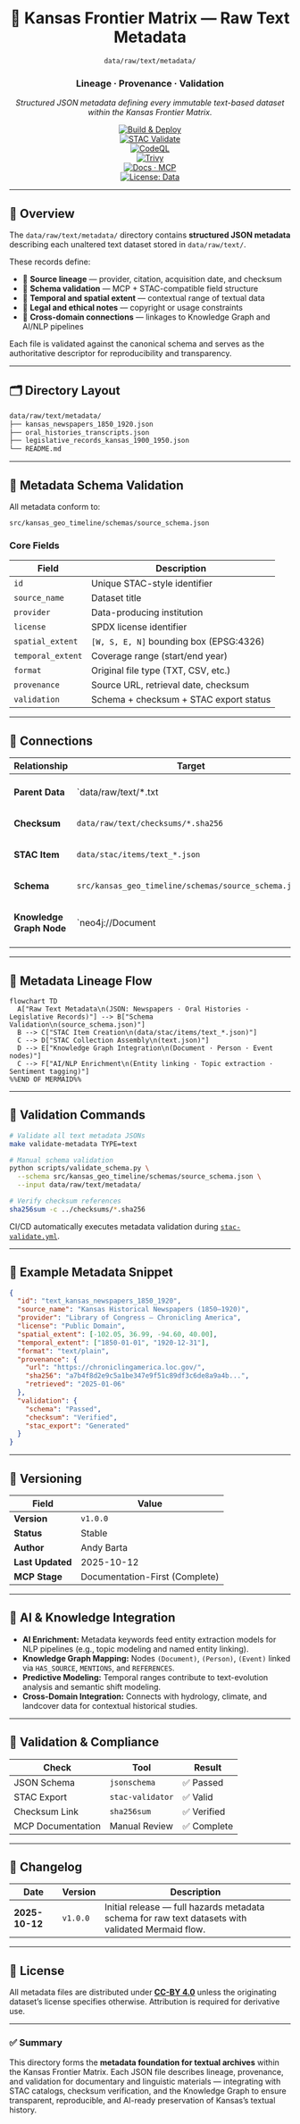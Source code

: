 <div align="center">

# 🧾 Kansas Frontier Matrix — Raw Text Metadata  
`data/raw/text/metadata/`

### **Lineage · Provenance · Validation**  
*Structured JSON metadata defining every immutable text-based dataset within the Kansas Frontier Matrix.*

[![Build & Deploy](https://github.com/bartytime4life/Kansas-Frontier-Matrix/actions/workflows/site.yml/badge.svg)](../../../../.github/workflows/site.yml)  
[![STAC Validate](https://img.shields.io/badge/STAC-validate-teal)](../../../../.github/workflows/stac-validate.yml)  
[![CodeQL](https://github.com/bartytime4life/Kansas-Frontier-Matrix/actions/workflows/codeql.yml/badge.svg)](../../../../.github/workflows/codeql.yml)  
[![Trivy](https://github.com/bartytime4life/Kansas-Frontier-Matrix/actions/workflows/trivy.yml/badge.svg)](../../../../.github/workflows/trivy.yml)  
[![Docs · MCP](https://img.shields.io/badge/Docs-MCP-blueviolet)](../../../../docs/)  
[![License: Data](https://img.shields.io/badge/License-CC--BY%204.0-green)](../../../../LICENSE)

</div>

---

## 📘 Overview

The `data/raw/text/metadata/` directory contains **structured JSON metadata**  
describing each unaltered text dataset stored in `data/raw/text/`.  

These records define:
- 🔗 **Source lineage** — provider, citation, acquisition date, and checksum  
- 🧾 **Schema validation** — MCP + STAC-compatible field structure  
- 🧮 **Temporal and spatial extent** — contextual range of textual data  
- 📜 **Legal and ethical notes** — copyright or usage constraints  
- 🧩 **Cross-domain connections** — linkages to Knowledge Graph and AI/NLP pipelines  

Each file is validated against the canonical schema and serves as the authoritative descriptor for reproducibility and transparency.

---

## 🗂️ Directory Layout

```bash
data/raw/text/metadata/
├── kansas_newspapers_1850_1920.json
├── oral_histories_transcripts.json
├── legislative_records_kansas_1900_1950.json
└── README.md
````

---

## 🧩 Metadata Schema Validation

All metadata conform to:

```text
src/kansas_geo_timeline/schemas/source_schema.json
```

### Core Fields

| Field             | Description                             |
| ----------------- | --------------------------------------- |
| `id`              | Unique STAC-style identifier            |
| `source_name`     | Dataset title                           |
| `provider`        | Data-producing institution              |
| `license`         | SPDX license identifier                 |
| `spatial_extent`  | `[W, S, E, N]` bounding box (EPSG:4326) |
| `temporal_extent` | Coverage range (start/end year)         |
| `format`          | Original file type (TXT, CSV, etc.)     |
| `provenance`      | Source URL, retrieval date, checksum    |
| `validation`      | Schema + checksum + STAC export status  |

---

## 🔗 Connections

| Relationship             | Target                                               | Description               |                          |                             |
| ------------------------ | ---------------------------------------------------- | ------------------------- | ------------------------ | --------------------------- |
| **Parent Data**          | `data/raw/text/*.txt                                 | *.csv`                    | Associated raw text file |                             |
| **Checksum**             | `data/raw/text/checksums/*.sha256`                   | Integrity reference       |                          |                             |
| **STAC Item**            | `data/stac/items/text_*.json`                        | Published metadata record |                          |                             |
| **Schema**               | `src/kansas_geo_timeline/schemas/source_schema.json` | Validation schema         |                          |                             |
| **Knowledge Graph Node** | `neo4j://Document                                    | Event                     | Person`                  | AI/NLP cross-domain linkage |

---

## 🧭 Metadata Lineage Flow

```mermaid
flowchart TD
  A["Raw Text Metadata\n(JSON: Newspapers · Oral Histories · Legislative Records)"] --> B["Schema Validation\n(source_schema.json)"]
  B --> C["STAC Item Creation\n(data/stac/items/text_*.json)"]
  C --> D["STAC Collection Assembly\n(text.json)"]
  D --> E["Knowledge Graph Integration\n(Document · Person · Event nodes)"]
  C --> F["AI/NLP Enrichment\n(Entity linking · Topic extraction · Sentiment tagging)"]
%%END OF MERMAID%%
```

---

## 🧪 Validation Commands

```bash
# Validate all text metadata JSONs
make validate-metadata TYPE=text

# Manual schema validation
python scripts/validate_schema.py \
  --schema src/kansas_geo_timeline/schemas/source_schema.json \
  --input data/raw/text/metadata/

# Verify checksum references
sha256sum -c ../checksums/*.sha256
```

CI/CD automatically executes metadata validation during
[`stac-validate.yml`](../../../../.github/workflows/stac-validate.yml).

---

## 🧾 Example Metadata Snippet

```json
{
  "id": "text_kansas_newspapers_1850_1920",
  "source_name": "Kansas Historical Newspapers (1850–1920)",
  "provider": "Library of Congress – Chronicling America",
  "license": "Public Domain",
  "spatial_extent": [-102.05, 36.99, -94.60, 40.00],
  "temporal_extent": ["1850-01-01", "1920-12-31"],
  "format": "text/plain",
  "provenance": {
    "url": "https://chroniclingamerica.loc.gov/",
    "sha256": "a7b4f8d2e9c5a1be347e9f51c89df3c6de8a9a4b...",
    "retrieved": "2025-01-06"
  },
  "validation": {
    "schema": "Passed",
    "checksum": "Verified",
    "stac_export": "Generated"
  }
}
```

---

## 🧱 Versioning

| Field            | Value                          |
| ---------------- | ------------------------------ |
| **Version**      | `v1.0.0`                       |
| **Status**       | Stable                         |
| **Author**       | Andy Barta                     |
| **Last Updated** | 2025-10-12                     |
| **MCP Stage**    | Documentation-First (Complete) |

---

## 🧠 AI & Knowledge Integration

* **AI Enrichment:** Metadata keywords feed entity extraction models for NLP pipelines (e.g., topic modeling and named entity linking).
* **Knowledge Graph Mapping:** Nodes `(Document)`, `(Person)`, `(Event)` linked via `HAS_SOURCE`, `MENTIONS`, and `REFERENCES`.
* **Predictive Modeling:** Temporal ranges contribute to text-evolution analysis and semantic shift modeling.
* **Cross-Domain Integration:** Connects with hydrology, climate, and landcover data for contextual historical studies.

---

## 🧩 Validation & Compliance

| Check             | Tool             | Result     |
| ----------------- | ---------------- | ---------- |
| JSON Schema       | `jsonschema`     | ✅ Passed   |
| STAC Export       | `stac-validator` | ✅ Valid    |
| Checksum Link     | `sha256sum`      | ✅ Verified |
| MCP Documentation | Manual Review    | ✅ Complete |

---

## 🧩 Changelog

| Date           | Version  | Description                                                                                       |
| -------------- | -------- | ------------------------------------------------------------------------------------------------- |
| **2025-10-12** | `v1.0.0` | Initial release — full hazards metadata schema for raw text datasets with validated Mermaid flow. |

---

## 🪪 License

All metadata files are distributed under **[CC-BY 4.0](https://creativecommons.org/licenses/by/4.0/)**
unless the originating dataset’s license specifies otherwise. Attribution is required for derivative use.

---

### ✅ Summary

This directory forms the **metadata foundation for textual archives** within the Kansas Frontier Matrix.
Each JSON file describes lineage, provenance, and validation for documentary and linguistic materials —
integrating with STAC catalogs, checksum verification, and the Knowledge Graph to ensure
transparent, reproducible, and AI-ready preservation of Kansas’s textual history.

```
